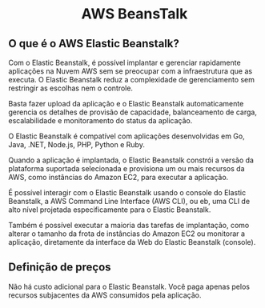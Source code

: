 <h1 align="center">AWS BeansTalk</h1>

<h2>O que é o AWS Elastic Beanstalk?</h2>

Com o Elastic Beanstalk, é possível implantar e gerenciar rapidamente aplicações na Nuvem AWS sem se preocupar com a infraestrutura que as executa. O Elastic Beanstalk reduz a complexidade de gerenciamento sem restringir as escolhas nem o controle.

Basta fazer upload da aplicação e o Elastic Beanstalk automaticamente gerencia os detalhes de provisão de capacidade, balanceamento de carga, escalabilidade e monitoramento do status da aplicação.

O Elastic Beanstalk é compatível com aplicações desenvolvidas em Go, Java, .NET, Node.js, PHP, Python e Ruby. 

Quando a aplicação é implantada, o Elastic Beanstalk constrói a versão da plataforma suportada selecionada e provisiona um ou mais recursos da AWS, como instâncias do Amazon EC2, para executar a aplicação.

É possível interagir com o Elastic Beanstalk usando o console do Elastic Beanstalk, a AWS Command Line Interface (AWS CLI), ou eb, uma CLI de alto nível projetada especificamente para o Elastic Beanstalk.

Também é possível executar a maioria das tarefas de implantação, como alterar o tamanho da frota de instâncias do Amazon EC2 ou monitorar a aplicação, diretamente da interface da Web do Elastic Beanstalk (console).

<h2>Definição de preços</h2>

Não há custo adicional para o Elastic Beanstalk. Você paga apenas pelos recursos subjacentes da AWS consumidos pela aplicação.

